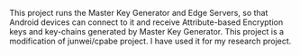 This project runs the Master Key Generator and Edge Servers, so that Android devices can connect to it and receive Attribute-based Encryption keys and key-chains generated by Master Key Generator. 
This project is a modification of junwei/cpabe project. I have used it for my research project.
